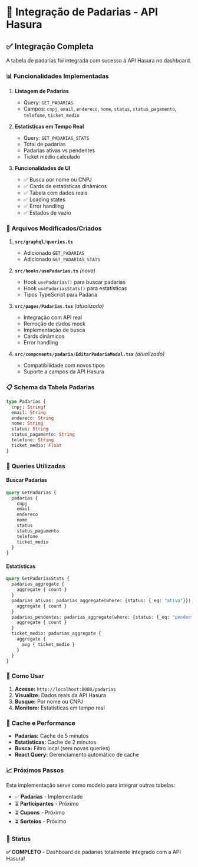 # 🏪 Integração de Padarias - API Hasura

## ✅ Integração Completa

A tabela de padarias foi integrada com sucesso à API Hasura no dashboard.

### 📊 **Funcionalidades Implementadas**

1. **Listagem de Padarias**
   - Query: `GET_PADARIAS`
   - Campos: `cnpj`, `email`, `endereco`, `nome`, `status`, `status_pagamento`, `telefone`, `ticket_medio`

2. **Estatísticas em Tempo Real**
   - Query: `GET_PADARIAS_STATS`
   - Total de padarias
   - Padarias ativas vs pendentes
   - Ticket médio calculado

3. **Funcionalidades de UI**
   - ✅ Busca por nome ou CNPJ
   - ✅ Cards de estatísticas dinâmicos
   - ✅ Tabela com dados reais
   - ✅ Loading states
   - ✅ Error handling
   - ✅ Estados de vazio

### 🔧 **Arquivos Modificados/Criados**

1. **`src/graphql/queries.ts`**
   - Adicionado `GET_PADARIAS`
   - Adicionado `GET_PADARIAS_STATS`

2. **`src/hooks/usePadarias.ts`** *(novo)*
   - Hook `usePadarias()` para buscar padarias
   - Hook `usePadariasStats()` para estatísticas
   - Tipos TypeScript para Padaria

3. **`src/pages/Padarias.tsx`** *(atualizado)*
   - Integração com API real
   - Remoção de dados mock
   - Implementação de busca
   - Cards dinâmicos
   - Error handling

4. **`src/components/padaria/EditarPadariaModal.tsx`** *(atualizado)*
   - Compatibilidade com novos tipos
   - Suporte a campos da API Hasura

### 📋 **Schema da Tabela Padarias**

```graphql
type Padarias {
  cnpj: String!
  email: String
  endereco: String
  nome: String
  status: String
  status_pagamento: String
  telefone: String
  ticket_medio: Float
}
```

### 🎯 **Queries Utilizadas**

#### Buscar Padarias
```graphql
query GetPadarias {
  padarias {
    cnpj
    email
    endereco
    nome
    status
    status_pagamento
    telefone
    ticket_medio
  }
}
```

#### Estatísticas
```graphql
query GetPadariasStats {
  padarias_aggregate {
    aggregate { count }
  }
  padarias_ativas: padarias_aggregate(where: {status: {_eq: "ativa"}}) {
    aggregate { count }
  }
  padarias_pendentes: padarias_aggregate(where: {status: {_eq: "pendente"}}) {
    aggregate { count }
  }
  ticket_medio: padarias_aggregate {
    aggregate {
      avg { ticket_medio }
    }
  }
}
```

### 🚀 **Como Usar**

1. **Acesse:** `http://localhost:8080/padarias`
2. **Visualize:** Dados reais da API Hasura
3. **Busque:** Por nome ou CNPJ
4. **Monitore:** Estatísticas em tempo real

### 🔄 **Cache e Performance**

- **Padarias:** Cache de 5 minutos
- **Estatísticas:** Cache de 2 minutos
- **Busca:** Filtro local (sem novas queries)
- **React Query:** Gerenciamento automático de cache

### 📈 **Próximos Passos**

Esta implementação serve como modelo para integrar outras tabelas:
- ✅ **Padarias** - Implementado
- ⏳ **Participantes** - Próximo
- ⏳ **Cupons** - Próximo
- ⏳ **Sorteios** - Próximo

### 🎉 **Status**

**✅ COMPLETO** - Dashboard de padarias totalmente integrado com a API Hasura!

